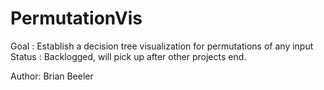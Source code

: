 # PermutationVis

Goal   : Establish a decision tree visualization for permutations of any input
Status : Backlogged, will pick up after other projects end. 

Author: Brian Beeler
